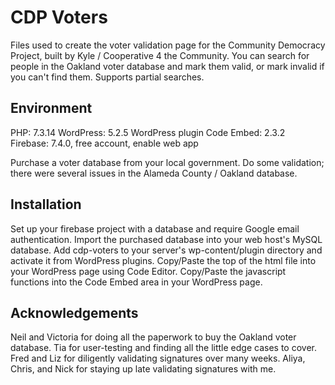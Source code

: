 # CDP Voters
Files used to create the voter validation page for the Community Democracy Project, built by Kyle / Cooperative 4 the Community. You can search for people in the Oakland voter database and mark them valid, or mark invalid if you can't find them. Supports partial searches.

## Environment
PHP: 7.3.14
WordPress: 5.2.5
WordPress plugin Code Embed: 2.3.2
Firebase: 7.4.0, free account, enable web app

Purchase a voter database from your local government. Do some validation; there were several issues in the Alameda County / Oakland database.

## Installation
Set up your firebase project with a database and require Google email authentication.
Import the purchased database into your web host's MySQL database.
Add cdp-voters to your server's wp-content/plugin directory and activate it from WordPress plugins.
Copy/Paste the top of the html file into your WordPress page using Code Editor.
Copy/Paste the javascript functions into the Code Embed area in your WordPress page.

## Acknowledgements
Neil and Victoria for doing all the paperwork to buy the Oakland voter database.
Tia for user-testing and finding all the little edge cases to cover.
Fred and Liz for diligently validating signatures over many weeks.
Aliya, Chris, and Nick for staying up late validating signatures with me.
